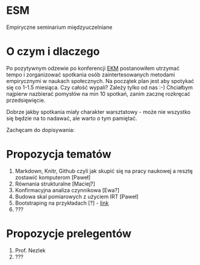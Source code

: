 # ESM
Empiryczne seminarium międzyuczelniane

# O czym i dlaczego

Po pozytywnym odzewie po konferencji [EKM](http://uampsych-ekm.home.amu.edu.pl) postanowiłem utrzymać tempo i zorganizować spotkania osób zaintertesowanych metodami empirycznymi w naukach społecznych.
Na początek plan jest aby spotykać się co 1-1.5 miesiąca. Czy całość wypali? Zależy tylko od nas :-)
Chciałbym najpierw nazbierać pomysłów na min 10 spotkań, zanim zacznę rozkręcać przedsięwięcie. 

Dobrze jakby spotkania miały charakter warsztatowy - może nie wszystko się będzie na to nadawać, ale warto o tym pamiętać.

Zachęcam do dopisywania:

# Propozycja tematów

1. Markdown, Knitr, Github czyli jak skupić się na pracy naukowej a resztę zostawić komputerom [Paweł]
1. Równania strukturalne [Maciej?]
1. Konfirmacyjna analiza czynnikowa [Ewa?]
1. Budowa skal pomiarowych z użyciem IRT [Paweł]
2. Bootstraping na przykładach [?] - [link](https://github.com/pa0/ESM/blob/master/warsztat_bootstrap.md)
1. ???

# Propozycje prelegentów

1. Prof. Nezlek
1. ???
